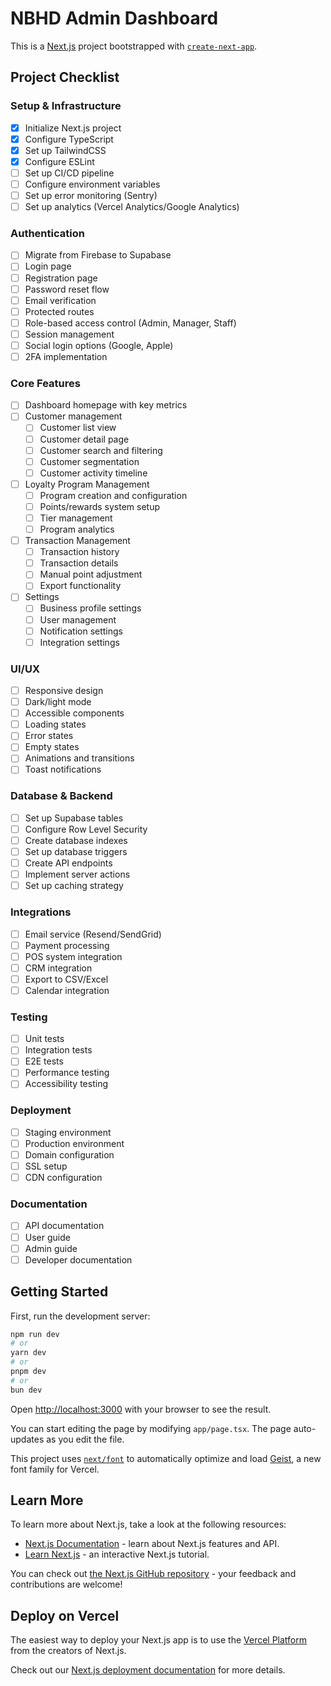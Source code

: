 # NBHD Admin Dashboard

This is a [Next.js](https://nextjs.org) project bootstrapped with [`create-next-app`](https://nextjs.org/docs/app/api-reference/cli/create-next-app).

## Project Checklist

### Setup & Infrastructure
- [x] Initialize Next.js project
- [x] Configure TypeScript
- [x] Set up TailwindCSS
- [x] Configure ESLint
- [ ] Set up CI/CD pipeline
- [ ] Configure environment variables
- [ ] Set up error monitoring (Sentry)
- [ ] Set up analytics (Vercel Analytics/Google Analytics)

### Authentication
- [ ] Migrate from Firebase to Supabase
- [ ] Login page
- [ ] Registration page
- [ ] Password reset flow
- [ ] Email verification
- [ ] Protected routes
- [ ] Role-based access control (Admin, Manager, Staff)
- [ ] Session management
- [ ] Social login options (Google, Apple)
- [ ] 2FA implementation

### Core Features
- [ ] Dashboard homepage with key metrics
- [ ] Customer management
  - [ ] Customer list view
  - [ ] Customer detail page
  - [ ] Customer search and filtering
  - [ ] Customer segmentation
  - [ ] Customer activity timeline
- [ ] Loyalty Program Management
  - [ ] Program creation and configuration
  - [ ] Points/rewards system setup
  - [ ] Tier management
  - [ ] Program analytics
- [ ] Transaction Management
  - [ ] Transaction history
  - [ ] Transaction details
  - [ ] Manual point adjustment
  - [ ] Export functionality
- [ ] Settings
  - [ ] Business profile settings
  - [ ] User management
  - [ ] Notification settings
  - [ ] Integration settings

### UI/UX
- [ ] Responsive design
- [ ] Dark/light mode
- [ ] Accessible components
- [ ] Loading states
- [ ] Error states
- [ ] Empty states
- [ ] Animations and transitions
- [ ] Toast notifications

### Database & Backend
- [ ] Set up Supabase tables
- [ ] Configure Row Level Security
- [ ] Create database indexes
- [ ] Set up database triggers
- [ ] Create API endpoints
- [ ] Implement server actions
- [ ] Set up caching strategy

### Integrations
- [ ] Email service (Resend/SendGrid)
- [ ] Payment processing
- [ ] POS system integration
- [ ] CRM integration
- [ ] Export to CSV/Excel
- [ ] Calendar integration

### Testing
- [ ] Unit tests
- [ ] Integration tests
- [ ] E2E tests
- [ ] Performance testing
- [ ] Accessibility testing

### Deployment
- [ ] Staging environment
- [ ] Production environment
- [ ] Domain configuration
- [ ] SSL setup
- [ ] CDN configuration

### Documentation
- [ ] API documentation
- [ ] User guide
- [ ] Admin guide
- [ ] Developer documentation

## Getting Started

First, run the development server:

```bash
npm run dev
# or
yarn dev
# or
pnpm dev
# or
bun dev
```

Open [http://localhost:3000](http://localhost:3000) with your browser to see the result.

You can start editing the page by modifying `app/page.tsx`. The page auto-updates as you edit the file.

This project uses [`next/font`](https://nextjs.org/docs/app/building-your-application/optimizing/fonts) to automatically optimize and load [Geist](https://vercel.com/font), a new font family for Vercel.

## Learn More

To learn more about Next.js, take a look at the following resources:

- [Next.js Documentation](https://nextjs.org/docs) - learn about Next.js features and API.
- [Learn Next.js](https://nextjs.org/learn) - an interactive Next.js tutorial.

You can check out [the Next.js GitHub repository](https://github.com/vercel/next.js) - your feedback and contributions are welcome!

## Deploy on Vercel

The easiest way to deploy your Next.js app is to use the [Vercel Platform](https://vercel.com/new?utm_medium=default-template&filter=next.js&utm_source=create-next-app&utm_campaign=create-next-app-readme) from the creators of Next.js.

Check out our [Next.js deployment documentation](https://nextjs.org/docs/app/building-your-application/deploying) for more details.
